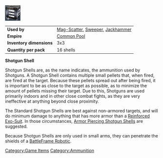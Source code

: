 ![](images/Shotgunshell.jpg "Shotgunshell.jpg")

|                          |                                                                                                               |
| ------------------------ | ------------------------------------------------------------------------------------------------------------- |
| **Used by**              | [Mag-Scatter](Mag.$1.md "wikilink"), [Sweeper](Sweeper.md "wikilink"), [Jackhammer](Jackhammer.md "wikilink") |
| **Empire**               | [Common Pool](Common_Pool.md "wikilink")                                                                      |
| **Inventory dimensions** | 3x3                                                                                                           |
| **Quantity per pack**    | 16 shells                                                                                                     |

**Shotgun Shell**

Shotgun Shells are, as the name indicates, the ammunition used by
Shotguns. A Shotgun Shell contains multiple small pellets that, when
fired, are fired at the target. Because these pellets spread out after
being fired, it is important to be as close to the target as possible,
as to minimize the amount of pellets missing their target. Due to this,
Shotguns are used primarily indoors and in other close combat fights, as
they are very ineffective at anything beyond close proximity.

The Standard Shotgun Shells are best against non-armored targets, and
will do minimum damage to anything that has more armor than a
[Reinforced Exo-Suit](Reinforced_Exo.$1.md "wikilink"). In those
circumstances, [Armor Piercing Shotgun
Shells](Armor_Piercing_Shotgun_Shell.md "wikilink") are suggested.

Because Shotgun Shells are only used in small arms, they can penetrate
the shields of a [BattleFrame Robotic](BattleFrame_Robotics.md "wikilink").

[Category:Game Items](Category:Game_Items.md "wikilink")
[Category:Ammunition](Category:Ammunition.md "wikilink")
